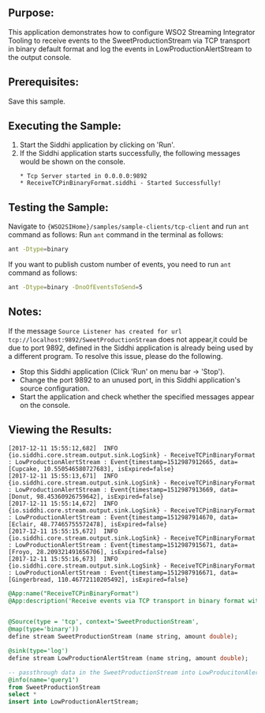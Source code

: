 ## Purpose:
This application demonstrates how to configure WSO2 Streaming Integrator Tooling to receive events to the SweetProductionStream via TCP transport in binary default format and log the events in LowProductionAlertStream to the output console.

## Prerequisites:
Save this sample.

## Executing the Sample:
1. Start the Siddhi application by clicking on 'Run'.
2. If the Siddhi application starts successfully, the following messages would be shown on the console.
    ```
    * Tcp Server started in 0.0.0.0:9892
    * ReceiveTCPinBinaryFormat.siddhi - Started Successfully!
    ```

## Testing the Sample:
Navigate to `{WSO2SIHome}/samples/sample-clients/tcp-client` and run `ant` command as follows:
Run `ant` command in the terminal as follows:
```bash
ant -Dtype=binary
```
If you want to publish custom number of events, you need to run `ant` command as follows:
```bash
ant -Dtype=binary -DnoOfEventsToSend=5
```

## Notes:
If the message `Source Listener has created for url tcp://localhost:9892/SweetProductionStream` does not appear,it could be due to port 9892, defined in the Siddhi application is already being used by a different program. To resolve this issue, please do the following.
* Stop this Siddhi application (Click 'Run' on menu bar -> 'Stop').
* Change the port 9892 to an unused port, in this Siddhi application's source configuration.
* Start the application and check whether the specified messages appear on the console.

## Viewing the Results:
```
[2017-12-11 15:55:12,682]  INFO {io.siddhi.core.stream.output.sink.LogSink} - ReceiveTCPinBinaryFormat : LowProductionAlertStream : Event{timestamp=1512987912665, data=[Cupcake, 10.550546580727683], isExpired=false}
[2017-12-11 15:55:13,671]  INFO {io.siddhi.core.stream.output.sink.LogSink} - ReceiveTCPinBinaryFormat : LowProductionAlertStream : Event{timestamp=1512987913669, data=[Donut, 98.45360926759642], isExpired=false}
[2017-12-11 15:55:14,672]  INFO {io.siddhi.core.stream.output.sink.LogSink} - ReceiveTCPinBinaryFormat : LowProductionAlertStream : Event{timestamp=1512987914670, data=[Eclair, 48.77465755572478], isExpired=false}
[2017-12-11 15:55:15,672]  INFO {io.siddhi.core.stream.output.sink.LogSink} - ReceiveTCPinBinaryFormat : LowProductionAlertStream : Event{timestamp=1512987915671, data=[Froyo, 28.209321491656706], isExpired=false}
[2017-12-11 15:55:16,673]  INFO {io.siddhi.core.stream.output.sink.LogSink} - ReceiveTCPinBinaryFormat : LowProductionAlertStream : Event{timestamp=1512987916671, data=[Gingerbread, 110.46772110205492], isExpired=false}
```

```sql
@App:name("ReceiveTCPinBinaryFormat")
@App:description('Receive events via TCP transport in binary format with default mapping and view the output on the console.')


@Source(type = 'tcp', context='SweetProductionStream',
@map(type='binary'))
define stream SweetProductionStream (name string, amount double);

@sink(type='log')
define stream LowProductionAlertStream (name string, amount double);

-- passthrough data in the SweetProductionStream into LowProducitonAlertStream
@info(name='query1')
from SweetProductionStream
select *
insert into LowProductionAlertStream;
```
